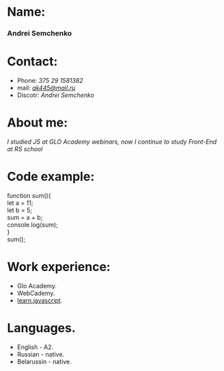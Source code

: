 # Name:  
### Andrei Semchenko  
# Contact:  
* Phone: *375 29 1581382*
* mail: *ak445@mail.ru*
* Discotr: *Andrei Semchenko*
# About me:  
*I studied JS at GLO Academy webinars, now I continue to study Front-End at RS 
school*  
# Code example:  
function sum(){  
 let a = 11;  
 let b = 5;  
 sum = a + b;  
 console.log(sum);  
}  
sum();  
# Work experience:  
- Glo Academy.  
- WebCademy.  
- [learn.javascript](https://learn.javascript.ru).  
# Languages.  
* English - A2.  
* Russian - native.  
* Belarussin - native.  

